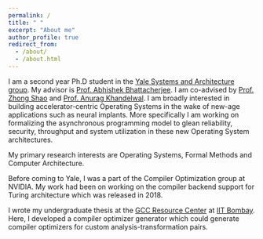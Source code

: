```yaml
---
permalink: /
title: " "
excerpt: "About me"
author_profile: true
redirect_from: 
  - /about/
  - /about.html
---
```


I am a second year Ph.D student in the [Yale Systems and Architecture group](https://ysarch.csl.yale.edu/). My advisor is [Prof. Abhishek Bhattacherjee](http://www.cs.yale.edu/homes/abhishek/). I am co-advised by [Prof. Zhong Shao](http://www.cs.yale.edu/homes/shao/) and [Prof. Anurag Khandelwal](http://anuragkhandelwal.com/). I am broadly interested in building accelerator-centric Operating Systems in the wake of new-age applications such as neural implants. More specifically I am working on formalizing the asynchronous programming model to glean reliability, security, throughput and system utilization in these new Operating System architectures.

My primary research interests are Operating Systems, Formal Methods and Computer Architecture.

Before coming to Yale, I was a part of the Compiler Optimization group at NVIDIA. My work had been on working on the compiler backend support for Turing architecture which was released in 2018.

I wrote my undergraduate thesis at the [GCC Resource Center](http://www.cse.iitb.ac.in/grc/) at [IIT Bombay](http://www.iitb.ac.in/). Here, I developed a compiler optimizer generator which could generate compiler optimizers for custom analysis-transformation pairs.


